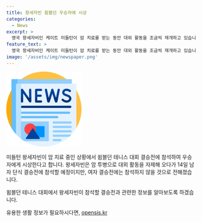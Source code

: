 ```yaml
---
title: 왕세자빈 윔블던 우승자에 시상
categories:
  - News
excerpt: >
  영국 왕세자비인 케이트 미들턴이 암 치료를 받는 동안 대외 활동을 조금씩 재개하고 있습니다. 윔블던 테니스 대회 결승전에 참석하여 우승자에게 시상할 예정이며, 남자 단식 결승전을 지켜보고 트로피를 수여할 예정입니다. 그러나 여자 결승전에는 참석하지 않을 것으로 보입니다. 이는 2번째 대외 업무 참여로, 지난 번대와 마찬가지로 고대르미 윔블던 우승자에게 시상할 예정입니다.
feature_text: >
  영국 왕세자비인 케이트 미들턴이 암 치료를 받는 동안 대외 활동을 조금씩 재개하고 있습니다. 윔블던 테니스 대회 결승전에 참석하여 우승자에게 시상할 예정이며, 남자 단식 결승전을 지켜보고 트로피를 수여할 예정입니다. 그러나 여자 결승전에는 참석하지 않을 것으로 보입니다. 이는 2번째 대외 업무 참여로, 지난 번대와 마찬가지로 고대르미 윔블던 우승자에게 시상할 예정입니다.
image: '/assets/img/newspaper.png'
---
```


<p><img src="/assets/img/newspaper.png" alt="kimp 속보" /></p>

<p>미들턴 왕세자빈이 암 치료 중인 상황에서 윔블던 테니스 대회 결승전에 참석하여 우승자에게 시상한다고 합니다. 왕세자빈은 암 투병으로 대외 활동을 자제해 오다가 14일 남자 단식 결승전에 참석할 예정이지만, 여자 결승전에는 참석하지 않을 것으로 전해졌습니다.</p>

<p>윔블던 테니스 대회에서 왕세자빈이 참석할 결승전과 관련한 정보를 알아보도록 하겠습니다.</p>
유용한 생활 정보가 필요하시다면, <a href="https://opensis.kr" rel="dofollow">opensis.kr</a>


